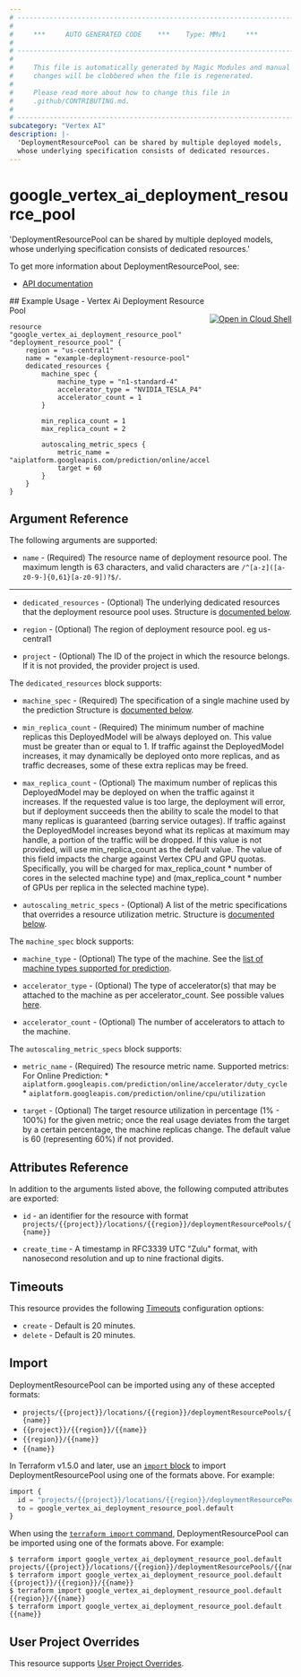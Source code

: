 ```yaml
---
# ----------------------------------------------------------------------------
#
#     ***     AUTO GENERATED CODE    ***    Type: MMv1     ***
#
# ----------------------------------------------------------------------------
#
#     This file is automatically generated by Magic Modules and manual
#     changes will be clobbered when the file is regenerated.
#
#     Please read more about how to change this file in
#     .github/CONTRIBUTING.md.
#
# ----------------------------------------------------------------------------
subcategory: "Vertex AI"
description: |-
  'DeploymentResourcePool can be shared by multiple deployed models,
  whose underlying specification consists of dedicated resources.
---
```


# google_vertex_ai_deployment_resource_pool

'DeploymentResourcePool can be shared by multiple deployed models,
whose underlying specification consists of dedicated resources.'


To get more information about DeploymentResourcePool, see:

* [API documentation](https://cloud.google.com/vertex-ai/docs/reference/rest/v1/projects.locations.deploymentResourcePools)

<div class = "oics-button" style="float: right; margin: 0 0 -15px">
  <a href="https://console.cloud.google.com/cloudshell/open?cloudshell_git_repo=https%3A%2F%2Fgithub.com%2Fterraform-google-modules%2Fdocs-examples.git&cloudshell_image=gcr.io%2Fcloudshell-images%2Fcloudshell%3Alatest&cloudshell_print=.%2Fmotd&cloudshell_tutorial=.%2Ftutorial.md&cloudshell_working_dir=vertex_ai_deployment_resource_pool&open_in_editor=main.tf" target="_blank">
    <img alt="Open in Cloud Shell" src="//gstatic.com/cloudssh/images/open-btn.svg" style="max-height: 44px; margin: 32px auto; max-width: 100%;">
  </a>
</div>
## Example Usage - Vertex Ai Deployment Resource Pool


```hcl
resource "google_vertex_ai_deployment_resource_pool" "deployment_resource_pool" {
    region = "us-central1"
    name = "example-deployment-resource-pool"
    dedicated_resources {
        machine_spec {
            machine_type = "n1-standard-4"
            accelerator_type = "NVIDIA_TESLA_P4"
            accelerator_count = 1
        }

        min_replica_count = 1
        max_replica_count = 2

        autoscaling_metric_specs {
            metric_name = "aiplatform.googleapis.com/prediction/online/accelerator/duty_cycle"
            target = 60
        }
    }
}
```

## Argument Reference

The following arguments are supported:


* `name` -
  (Required)
  The resource name of deployment resource pool. The maximum length is 63 characters, and valid characters are `/^[a-z]([a-z0-9-]{0,61}[a-z0-9])?$/`.


- - -


* `dedicated_resources` -
  (Optional)
  The underlying dedicated resources that the deployment resource pool uses.
  Structure is [documented below](#nested_dedicated_resources).

* `region` -
  (Optional)
  The region of deployment resource pool. eg us-central1

* `project` - (Optional) The ID of the project in which the resource belongs.
    If it is not provided, the provider project is used.


<a name="nested_dedicated_resources"></a>The `dedicated_resources` block supports:

* `machine_spec` -
  (Required)
  The specification of a single machine used by the prediction
  Structure is [documented below](#nested_dedicated_resources_machine_spec).

* `min_replica_count` -
  (Required)
  The minimum number of machine replicas this DeployedModel will be always deployed on. This value must be greater than or equal to 1. If traffic against the DeployedModel increases, it may dynamically be deployed onto more replicas, and as traffic decreases, some of these extra replicas may be freed.

* `max_replica_count` -
  (Optional)
  The maximum number of replicas this DeployedModel may be deployed on when the traffic against it increases. If the requested value is too large, the deployment will error, but if deployment succeeds then the ability to scale the model to that many replicas is guaranteed (barring service outages). If traffic against the DeployedModel increases beyond what its replicas at maximum may handle, a portion of the traffic will be dropped. If this value is not provided, will use min_replica_count as the default value. The value of this field impacts the charge against Vertex CPU and GPU quotas. Specifically, you will be charged for max_replica_count * number of cores in the selected machine type) and (max_replica_count * number of GPUs per replica in the selected machine type).

* `autoscaling_metric_specs` -
  (Optional)
  A list of the metric specifications that overrides a resource utilization metric.
  Structure is [documented below](#nested_dedicated_resources_autoscaling_metric_specs).


<a name="nested_dedicated_resources_machine_spec"></a>The `machine_spec` block supports:

* `machine_type` -
  (Optional)
  The type of the machine. See the [list of machine types supported for prediction](https://cloud.google.com/vertex-ai/docs/predictions/configure-compute#machine-types).

* `accelerator_type` -
  (Optional)
  The type of accelerator(s) that may be attached to the machine as per accelerator_count. See possible values [here](https://cloud.google.com/vertex-ai/docs/reference/rest/v1/MachineSpec#AcceleratorType).

* `accelerator_count` -
  (Optional)
  The number of accelerators to attach to the machine.

<a name="nested_dedicated_resources_autoscaling_metric_specs"></a>The `autoscaling_metric_specs` block supports:

* `metric_name` -
  (Required)
  The resource metric name. Supported metrics: For Online Prediction: * `aiplatform.googleapis.com/prediction/online/accelerator/duty_cycle` * `aiplatform.googleapis.com/prediction/online/cpu/utilization`

* `target` -
  (Optional)
  The target resource utilization in percentage (1% - 100%) for the given metric; once the real usage deviates from the target by a certain percentage, the machine replicas change. The default value is 60 (representing 60%) if not provided.

## Attributes Reference

In addition to the arguments listed above, the following computed attributes are exported:

* `id` - an identifier for the resource with format `projects/{{project}}/locations/{{region}}/deploymentResourcePools/{{name}}`

* `create_time` -
  A timestamp in RFC3339 UTC "Zulu" format, with nanosecond resolution and up to nine fractional digits.


## Timeouts

This resource provides the following
[Timeouts](https://developer.hashicorp.com/terraform/plugin/sdkv2/resources/retries-and-customizable-timeouts) configuration options:

- `create` - Default is 20 minutes.
- `delete` - Default is 20 minutes.

## Import


DeploymentResourcePool can be imported using any of these accepted formats:

* `projects/{{project}}/locations/{{region}}/deploymentResourcePools/{{name}}`
* `{{project}}/{{region}}/{{name}}`
* `{{region}}/{{name}}`
* `{{name}}`


In Terraform v1.5.0 and later, use an [`import` block](https://developer.hashicorp.com/terraform/language/import) to import DeploymentResourcePool using one of the formats above. For example:

```tf
import {
  id = "projects/{{project}}/locations/{{region}}/deploymentResourcePools/{{name}}"
  to = google_vertex_ai_deployment_resource_pool.default
}
```

When using the [`terraform import` command](https://developer.hashicorp.com/terraform/cli/commands/import), DeploymentResourcePool can be imported using one of the formats above. For example:

```
$ terraform import google_vertex_ai_deployment_resource_pool.default projects/{{project}}/locations/{{region}}/deploymentResourcePools/{{name}}
$ terraform import google_vertex_ai_deployment_resource_pool.default {{project}}/{{region}}/{{name}}
$ terraform import google_vertex_ai_deployment_resource_pool.default {{region}}/{{name}}
$ terraform import google_vertex_ai_deployment_resource_pool.default {{name}}
```

## User Project Overrides

This resource supports [User Project Overrides](https://registry.terraform.io/providers/hashicorp/google/latest/docs/guides/provider_reference#user_project_override).
